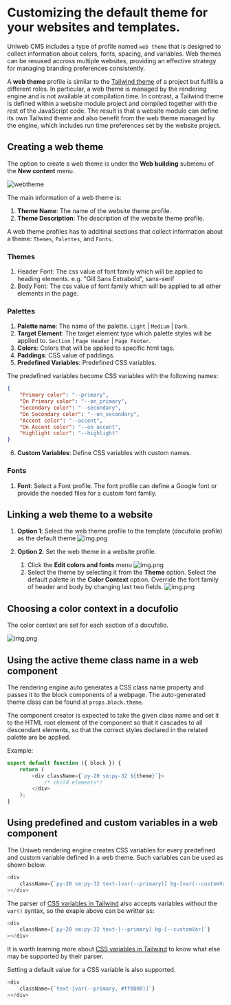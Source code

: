 # Customizing the default theme for your websites and templates.

Uniweb CMS includes a type of profile named `web theme` that is designed to collect information about colors, fonts, spacing, and variables. Web themes can be resused accross multiple websites, providing an effective strategy for managing branding preferences consistently.

A **web theme** profile is similar to the [Tailwind theme](https://tailwindcss.com/docs/theme) of a project but fulfills a different roles. In particular, a web theme is managed by the rendering engine and is not available at compilation time. In contrast, a Tailwind theme is defined within a website module project and compiled together with the rest of the JavaScript code. The result is that a website module can define its own Tailwind theme and also benefit from the web theme managed by the engine, which includes run time preferences set by the website project.

## Creating a web theme

The option to create a web theme is under the **Web building** submenu of the **New content** menu.

![webtheme](./assets/webtheme.png)

The main information of a web theme is:

1. **Theme Name**: The name of the website theme profile.
1. **Theme Description**: The description of the website theme profile.

A web theme profiles has to additinal sections that collect information about a theme: `Themes`, `Palettes`, and `Fonts`.

### Themes

1. Header Font: The css value of font family which will be applied to heading elements. e.g. "Gill Sans Extrabold", sans-serif
1. Body Font: The css value of font family which will be applied to all other elements in the page.

### Palettes

1. **Palette name**: The name of the palette. `Light` | `Medium` | `Dark`.
1. **Target Element**: The target element type which palette styles will be applied to. `Section` | `Page Header` | `Page Footer`.
1. **Colors**: Colors that will be applied to specific html tags.
1. **Paddings**: CSS value of paddings.
1. **Predefined Variables**: Predefined CSS variables. 

The predefined variables become CSS variables with the following names:

```json
{
    "Primary color": "--primary",
    "On Primary color": "--on_primary",
    "Secondary color": "--secondary",
    "On Secondary color": "--on_secondary",
    "Accent color": "--accent",
    "On Accent color": "--on_accent",
    "Highlight color": "--highlight"
}
```

6. **Custom Variables**: Define CSS variables with custom names.

### Fonts

1. **Font**: Select a Font profile. The font profile can define a Google font or provide the needed files for a custom font family.


## Linking a web theme to a website

1. **Option 1**: Select the web theme profile to the template (docufolio profile) as the default theme
   ![img.png](./assets/default_theme.png)

2. **Option 2**: Set the web theme in a website profile.
    1. Click the **Edit colors and fonts** menu
       ![img.png](./assets/edit_theme.png)
    2. Select the theme by selecting it from the **Theme** option. Select the default palette in the **Color Context** option. Override the font family of header and body by changing last two fields.
       ![img.png](./assets/select_theme.png)

## Choosing a color context in a docufolio

The color context are set for each section of a docufolio. 

![img.png](./assets/select_color_context.png)

## Using the active theme class name in a web component

The rendering engine auto generates a CSS class name property and passes it to the block components of a webpage.
The auto-generated theme class can be found at `props.block.theme`. 

The component creator is expected to take the given class name and set it to the HTML root element of the component so that it cascades to all descendant elements, so that the correct styles declared in the related palette are be applied. 

Example:

```Javascript
export default function ({ block }) {
    return (
        <div className={`py-20 sm:py-32 ${theme}`}>
            /* child elements*/
        </div>
    );
}
```

## Using predefined and custom variables in a web component

The Uniweb rendering engine creates CSS variables for every predefined and custom variable defined in a web theme. Such variables can be used as shown below.

```javascript
<div
    className={`py-20 sm:py-32 text-[var(--primary)] bg-[var(--customVar)]`}
></div>
```

The parser of [CSS variables in Tailwind](https://tailwindcss.com/docs/adding-custom-styles#using-arbitrary-values) also accepts variables without the `var()` syntax, so the exaple above can be writter as:

```javascript
<div
    className={`py-20 sm:py-32 text-[--primary] bg-[--customVar]`}
></div>
```

It is worth learning more about [CSS variables in Tailwind](https://tailwindcss.com/docs/adding-custom-styles#using-arbitrary-values) to know what else may be supported by their parser.

Setting a default value for a CSS variable is also supported.

```javascript
<div
    className={`text-[var(--primary, #ff0000)]`}
></div>